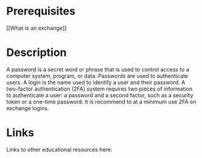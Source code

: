 # Prerequisites
[[What is an exchange]]

# Description
A password is a secret word or phrase that is used to control access to a computer system, program, or data. Passwords are used to authenticate users. A login is the name used to identify a user and their password. A two-factor authentication (2FA) system requires two pieces of information to authenticate a user: a password and a second factor, such as a security token or a one-time password. It is recommend to at a minimum use 2FA on exchange logins. 

# Links
Links to other educational resources here: